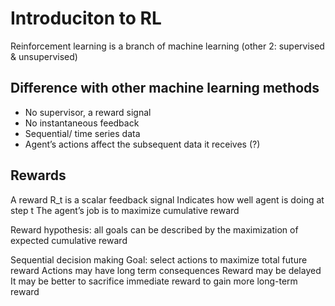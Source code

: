 # Introduciton to RL

Reinforcement learning is a branch of machine learning (other 2: supervised & unsupervised)

## Difference with other machine learning methods
- No supervisor, a reward signal
- No instantaneous feedback
- Sequential/ time series data
- Agent’s actions affect the subsequent data it receives (?)

## Rewards
A reward R_t is a scalar feedback signal
Indicates how well agent is doing at step t
The agent’s job is to maximize cumulative reward

Reward hypothesis: all goals can be described by the maximization of expected cumulative reward

Sequential decision making
Goal: select actions to maximize total future reward
Actions may have long term consequences
Reward may be delayed
It may be better to sacrifice immediate reward to gain more long-term reward
